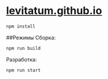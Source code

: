 # [levitatum.github.io](https://iegorov.github.io/levitatum.github.io/)


```bash
npm install
```

##Режимы
Сборка:
```bash
npm run build
```
Разработка:
```bash
npm run start
```
